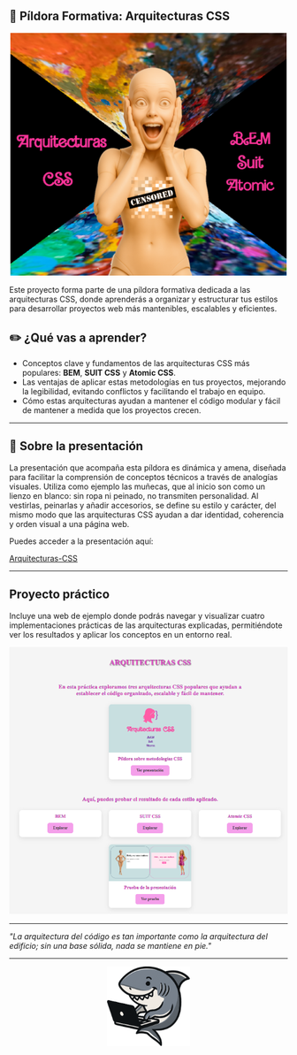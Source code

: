 ## 👗​ Píldora Formativa: Arquitecturas CSS

<div align="center">
  <img src="cartel.png" alt="Cartel de la píldora formativa" width="500">
</div>

Este proyecto forma parte de una píldora formativa dedicada a las arquitecturas CSS, donde aprenderás a organizar y estructurar tus estilos para desarrollar proyectos web más mantenibles, escalables y eficientes.

## ✏️​ ¿Qué vas a aprender?

- Conceptos clave y fundamentos de las arquitecturas CSS más populares: **BEM**, **SUIT CSS** y **Atomic CSS**.
- Las ventajas de aplicar estas metodologías en tus proyectos, mejorando la legibilidad, evitando conflictos y facilitando el trabajo en equipo.
- Cómo estas arquitecturas ayudan a mantener el código modular y fácil de mantener a medida que los proyectos crecen.

---

## 🍿 Sobre la presentación

La presentación que acompaña esta píldora es dinámica y amena, diseñada para facilitar la comprensión de conceptos técnicos a través de analogías visuales. Utiliza como ejemplo las muñecas, que al inicio son como un lienzo en blanco: sin ropa ni peinado, no transmiten personalidad. Al vestirlas, peinarlas y añadir accesorios, se define su estilo y carácter, del mismo modo que las arquitecturas CSS ayudan a dar identidad, coherencia y orden visual a una página web.

Puedes acceder a la presentación aquí:

[Arquitecturas-CSS](https://nueva-presentacion.my.canva.site/arquitecturas-css)

---
## Proyecto práctico

Incluye una web de ejemplo donde podrás navegar y visualizar cuatro implementaciones prácticas de las arquitecturas explicadas, permitiéndote ver los resultados y aplicar los conceptos en un entorno real.

<div align="center">
  <img src="captura-web.png" alt="Captura de la web" width="600">
</div>

---

*"La arquitectura del código es tan importante como la arquitectura del edificio; sin una base sólida, nada se mantiene en pie."*

---

<div align="center">
  <img src="logo.png" alt="Logo del Tibu" width="150">
</div>

